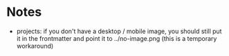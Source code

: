 # Notes

- projects: if you don't have a desktop / mobile image, you should still put it
  in the frontmatter and point it to ../no-image.png (this is a temporary workaround)
